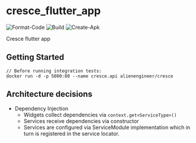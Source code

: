 # cresce_flutter_app

![Format-Code](https://github.com/AlienEngineer/cresce-flutter-app/workflows/Format-Code/badge.svg)
![Build](https://github.com/AlienEngineer/cresce-flutter-app/actions/workflows/build.yml/badge.svg?branch=master)
![Create-Apk](https://github.com/AlienEngineer/cresce-flutter-app/workflows/Create-Apk/badge.svg)

Cresce flutter app

## Getting Started

```
// Before running integration tests:
docker run -d -p 5000:80 --name cresce.api alienengineer/cresce
```

## Architecture decisions

- Dependency Injection
  - Widgets collect dependencies via `context.get<ServiceType>()`
  - Services receive dependencies via constructor
  - Services are configured via ServiceModule implementation which in turn 
    is registered in the service locator.    
